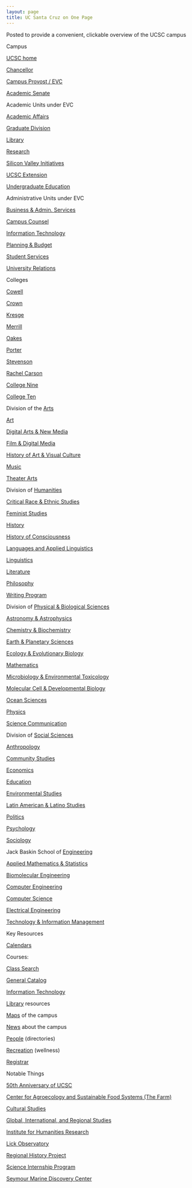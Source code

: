 ```yaml
---
layout: page
title: UC Santa Cruz on One Page
---
```

Posted to provide a convenient, clickable overview of the UCSC campus

<!-- Left column -->
<div id="leftcol">

<P class="bottomlinepad">Campus</P>
<P class="indentsmall"><A target="_top" href="http://www.ucsc.edu/">UCSC home</A></P>
<P class="indentsmall"><A target="_top" href="http://chancellor.ucsc.edu/">Chancellor</A></P>
<P class="indentsmall"><A target="_top" href="http://www1.ucsc.edu/administration/evc/">Campus Provost / EVC</A></P>
<P class="indentsmall bottomlinepad"><A target="_top" href="http://senate.ucsc.edu/">Academic Senate</A></P>

<P class="bottomlinepad">Academic Units under EVC</P>

<P class="indentsmall"><A target="_top" href="http://academicaffairs.ucsc.edu/">Academic Affairs</A></P>
<P class="indentsmall"><A target="_top" href="http://graddiv.ucsc.edu/">Graduate Division</A></P>
<P class="indentsmall"><A target="_top" href="http://library.ucsc.edu/">Library</A></P>
<P class="indentsmall"><A target="_top" href="http://research.ucsc.edu/">Research</A></P>
<P class="indentsmall"><A target="_top" href="http://svi.ucsc.edu/">Silicon Valley Initiatives</A></P>
<P class="indentsmall"><A target="_top" href="http://www.ucsc-extension.edu/">UCSC Extension</A></P>
<P class="indentsmall bottomlinepad"><A target="_top" href="http://vpdue.ucsc.edu/">Undergraduate Education</A></P>

<P class="bottomlinepad">Administrative Units under EVC</P>
<P class="indentsmall"><A target="_top" href="http://bas.ucsc.edu/">Business & Admin. Services</A></P>
<P class="indentsmall"><A target="_top" href="http://www1.ucsc.edu/administration/campuscounsel/">Campus Counsel</A></P>
<P class="indentsmall"><A target="_top" href="http://its.ucsc.edu/">Information Technology</A></P>
<P class="indentsmall"><A target="_top" href="http://planning.ucsc.edu/">Planning & Budget</A></P>
<P class="indentsmall"><A target="_top" href="http://studentaffairs.ucsc.edu/">Student Services</A></P>
<P class="indentsmall bottomlinepad"><A target="_top" href="http://urelations.ucsc.edu/">University Relations</A></P>

<P class="bottomlinepad">Colleges</P>
<P class="indentsmall"><A target="_top" href="http://cowell.ucsc.edu/">Cowell</A></P>
<P class="indentsmall"><A target="_top" href="http://crown.ucsc.edu/">Crown</A></P>
<P class="indentsmall"><A target="_top" href="http://kresge.ucsc.edu/">Kresge</A></P>
<P class="indentsmall"><A target="_top" href="http://merrill.ucsc.edu/">Merrill</A></P>
<P class="indentsmall"><A target="_top" href="http://oakes.ucsc.edu/">Oakes</A></P>
<P class="indentsmall"><A target="_top" href="http://porter.ucsc.edu/">Porter</A></P>
<P class="indentsmall"><A target="_top" href="http://stevenson.ucsc.edu/">Stevenson</A></P>
<P class="indentsmall"><A target="_top" href="http://rachelcarson.ucsc.edu/">Rachel Carson</A></P>
<P class="indentsmall"><A target="_top" href="http://collegenine.ucsc.edu/">College Nine</A></P>
<P class="indentsmall bottomlinepad"><A target="_top" href="http://collegeten.ucsc.edu/">College Ten</A></P>

<!-- End of Subcolumn 1 -->
</div>

<!-- Subcolumn 2 -->
<div id="subcol_2">

<P class="bottomlinepad">Division of the <A target="_top" href="http://arts.ucsc.edu/">Arts</A></P>
<P class="indentsmall"><A target="_top" href="http://art.ucsc.edu/">Art</A></P>
<P class="indentsmall"><A target="_top" href="http://danm.ucsc.edu/">Digital Arts & New Media</A></P>
<P class="indentsmall"><A target="_top" href="http://film.ucsc.edu/">Film & Digital Media</A></P>
<P class="indentsmall"><A target="_top" href="http://havc.ucsc.edu/">History of Art & Visual Culture</A></P>
<P class="indentsmall"><A target="_top" href="http://music.ucsc.edu/">Music</A></P>
<P class="indentsmall bottomlinepad"><A target="_top" href="http://theater.ucsc.edu/">Theater Arts</A></P>

<P class="bottomlinepad">Division of <A target="_top" href="http://humanities.ucsc.edu/">Humanities</A></P>
<P class="indentsmall"><A target="_top" href="http://cres.ucsc.edu/">Critical Race & Ethnic Studies</A></P>
<P class="indentsmall"><A target="_top" href="http://feministstudies.ucsc.edu/">Feminist Studies</A></P>
<P class="indentsmall"><A target="_top" href="http://history.ucsc.edu/">History</A></P>
<P class="indentsmall"><A target="_top" href="http://histcon.ucsc.edu/">History of Consciousness</A></P>
<P class="indentsmall"><A target="_top" href="http://language.ucsc.edu/">Languages and Applied Linguistics</A></P>
<P class="indentsmall"><A target="_top" href="http://ling.ucsc.edu/">Linguistics</A></P>
<P class="indentsmall"><A target="_top" href="http://literature.ucsc.edu/">Literature</A></P>
<P class="indentsmall"><A target="_top" href="http://philosophy.ucsc.edu/">Philosophy</A></P>
<P class="indentsmall bottomlinepad"><A target="_top" href="http://writing.ucsc.edu/">Writing Program</A></P>

<P class="bottomlinepad">Division of <A target="_top" href="http://pbsci.ucsc.edu/">Physical & Biological Sciences</A></P>
<P class="indentsmall"><A target="_top" href="http://www.astro.ucsc.edu/">Astronomy & Astrophysics</A></P>
<P class="indentsmall"><A target="_top" href="http://chemistry.ucsc.edu/">Chemistry & Biochemistry</A></P>
<P class="indentsmall"><A target="_top" href="http://es.ucsc.edu/">Earth & Planetary Sciences</A></P>
<P class="indentsmall"><A target="_top" href="http://eeb.ucsc.edu/">Ecology & Evolutionary Biology</A></P>
<P class="indentsmall"><A target="_top" href="http://math.ucsc.edu/">Mathematics</A></P>
<P class="indentsmall"><A target="_top" href="http://etox.ucsc.edu/">Microbiology & Environmental Toxicology</A></P>
<P class="indentsmall"><A target="_top" href="http://www.mcd.ucsc.edu/">Molecular Cell & Developmental Biology</A></P>
<P class="indentsmall"><A target="_top" href="http://oceansci.ucsc.edu/">Ocean Sciences</A></P>
<P class="indentsmall"><A target="_top" href="http://physics.ucsc.edu/">Physics</A></P>
<P class="indentsmall bottomlinepad"><A target="_top" href="http://scicom.ucsc.edu/">Science Communication</A></P>

<P class="bottomlinepad">Division of <A target="_top" href="http://socialsciences.ucsc.edu/">Social Sciences</A></P>
<P class="indentsmall"><A target="_top" href="http://anthro.ucsc.edu/">Anthropology</A></P>
<P class="indentsmall"><A target="_top" href="http://communitystudies.ucsc.edu/">Community Studies</A></P>
<P class="indentsmall"><A target="_top" href="http://econ.ucsc.edu/">Economics</A></P>
<P class="indentsmall"><A target="_top" href="http://education.ucsc.edu/">Education</A></P>
<P class="indentsmall"><A target="_top" href="http://envs.ucsc.edu/">Environmental Studies</A></P>
<P class="indentsmall"><A target="_top" href="http://lals.ucsc.edu/">Latin American & Latino Studies</A></P>
<P class="indentsmall"><A target="_top" href="http://politics.ucsc.edu/">Politics</A></P>
<P class="indentsmall"><A target="_top" href="http://psychology.ucsc.edu/">Psychology</A></P>
<P class="indentsmall bottomlinepad"><A target="_top" href="http://sociology.ucsc.edu/">Sociology</A></P>

<P class="bottomlinepad">Jack Baskin School of <A target="_top" href="http://soe.ucsc.edu/">Engineering</A></P>
<P class="indentsmall"><A target="_top" href="http://ams.ucsc.edu/">Applied Mathematics & Statistics</A></P>
<P class="indentsmall"><A target="_top" href="http://bme.ucsc.edu/">Biomolecular Engineering</A></P>
<P class="indentsmall"><A target="_top" href="http://ce.ucsc.edu/">Computer Engineering</A></P>
<P class="indentsmall"><A target="_top" href="http://cs.ucsc.edu/">Computer Science</A></P>
<P class="indentsmall"><A target="_top" href="http://ee.ucsc.edu/">Electrical Engineering</A></P>
<P class="indentsmall"><A target="_top" href="http://tim.ucsc.edu/">Technology & Information Management</A></P>

<!-- End of Subcolumn 2 -->
</div>

<!-- Subcolumn 3 -->
<div id="subcol_3">

<P class="bottomlinepad">Key Resources</P>
<P class="indentsmall"><A target="_top" href="http://www.ucsc.edu/tools/calendars.html">Calendars</A></P>
<P class="indentsmall">Courses:</P>
<P class="indentmedium"><A target="_top" href="https://pisa.ucsc.edu/class_search/">Class Search</A></P>
<P class="indentmedium"><A target="_top" href="http://registrar.ucsc.edu/catalog/index.html">General Catalog</A></P>
<P class="indentsmall"><A target="_top" href="http://its.ucsc.edu/">Information Technology</A></P>
<P class="indentsmall"><A target="_top" href="http://library.ucsc.edu/">Library</A> resources</P>
<P class="indentsmall"><A target="_top" href="http://maps.ucsc.edu/">Maps</A> of the campus</P>
<P class="indentsmall"><A target="_top" href="http://news.ucsc.edu/">News</A> about the campus</P>
<P class="indentsmall"><A target="_top" href="http://www.ucsc.edu/tools/people.html">People</A> (directories)</P>
<P class="indentsmall"><A target="_top" href="http://wellness.ucsc.edu/">Recreation</A> (wellness)</P>
<P class="indentsmall bottomlinepad"><A target="_top" href="http://reg.ucsc.edu/">Registrar</A></P>

<P class="bottomlinepad">Notable Things</P>

<P class="indentsmall"><A target="_top" href="http://50years.ucsc.edu/">50th Anniversary of UCSC</A></P>
<P class="indentsmall"><A target="_top" href="http://casfs.ucsc.edu/">Center for Agroecology and Sustainable Food Systems (The Farm)</A></P>
<P class="indentsmall"><A target="_top" href="http://ccs.ihr.ucsc.edu/">Cultural Studies</A></P>
<P class="indentsmall"><A target="_top" href="http://cgirs.ucsc.edu/">Global, International, and Regional Studies</A></P>
<P class="indentsmall"><A target="_top" href="http://ihr.ucsc.edu/">Institute for Humanities Research</A></P>
<P class="indentsmall"><A target="_top" href="http://www.ucolick.org/">Lick Observatory</A></P>
<P class="indentsmall"><A target="_top" href="http://library.ucsc.edu/regional-history-project">Regional History Project</A></P>
<P class="indentsmall"><A target="_top" href="http://ucsc-sip.org/">Science Internship Program</A></P>
<P class="indentsmall"><A target="_top" href="http://seymourcenter.ucsc.edu/">Seymour Marine Discovery Center</A></P>

<!-- End of Subcolumn 3 -->
</div>

<!-- End of Right Column -->
</div>

</body>

</html>
